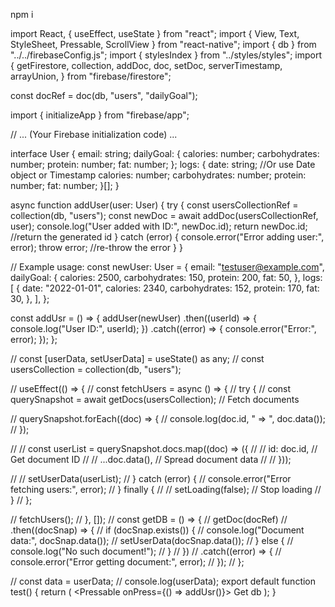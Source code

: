 npm i

import React, { useEffect, useState } from "react";
import { View, Text, StyleSheet, Pressable, ScrollView } from "react-native";
import { db } from "../../firebaseConfig.js";
import { stylesIndex } from "../styles/styles";
import {
getFirestore,
collection,
addDoc,
doc,
setDoc,
serverTimestamp,
arrayUnion,
} from "firebase/firestore";

const docRef = doc(db, "users", "dailyGoal");

import { initializeApp } from "firebase/app";

// ... (Your Firebase initialization code) ...

interface User {
email: string;
dailyGoal: {
calories: number;
carbohydrates: number;
protein: number;
fat: number;
};
logs: {
date: string; //Or use Date object or Timestamp
calories: number;
carbohydrates: number;
protein: number;
fat: number;
}[];
}

async function addUser(user: User) {
try {
const usersCollectionRef = collection(db, "users");
const newDoc = await addDoc(usersCollectionRef, user);
console.log("User added with ID:", newDoc.id);
return newDoc.id; //return the generated id
} catch (error) {
console.error("Error adding user:", error);
throw error; //re-throw the error
}
}

// Example usage:
const newUser: User = {
email: "testuser@example.com",
dailyGoal: {
calories: 2500,
carbohydrates: 150,
protein: 200,
fat: 50,
},
logs: [
{
date: "2022-01-01",
calories: 2340,
carbohydrates: 152,
protein: 170,
fat: 30,
},
],
};

const addUsr = () => {
addUser(newUser)
.then((userId) => {
console.log("User ID:", userId);
})
.catch((error) => {
console.error("Error:", error);
});
};

// const [userData, setUserData] = useState() as any;
// const usersCollection = collection(db, "users");

// useEffect(() => {
// const fetchUsers = async () => {
// try {
// const querySnapshot = await getDocs(usersCollection); // Fetch documents

// querySnapshot.forEach((doc) => {
// console.log(doc.id, " => ", doc.data());
// });

// // const userList = querySnapshot.docs.map((doc) => ({
// // id: doc.id, // Get document ID
// // ...doc.data(), // Spread document data
// // }));

// // setUserData(userList);
// } catch (error) {
// console.error("Error fetching users:", error);
// } finally {
// // setLoading(false); // Stop loading
// }
// };

// fetchUsers();
// }, []);
// const getDB = () => {
// getDoc(docRef)
// .then((docSnap) => {
// if (docSnap.exists()) {
// console.log("Document data:", docSnap.data());
// setUserData(docSnap.data());
// } else {
// console.log("No such document!");
// }
// })
// .catch((error) => {
// console.error("Error getting document:", error);
// });
// };

// const data = userData;
// console.log(userData);
export default function test() {
return (
<ScrollView contentContainerStyle={stylesIndex.container}>
<Pressable onPress={() => addUsr()}>
<Text>Get db</Text>
</Pressable>
</ScrollView>
);
}
